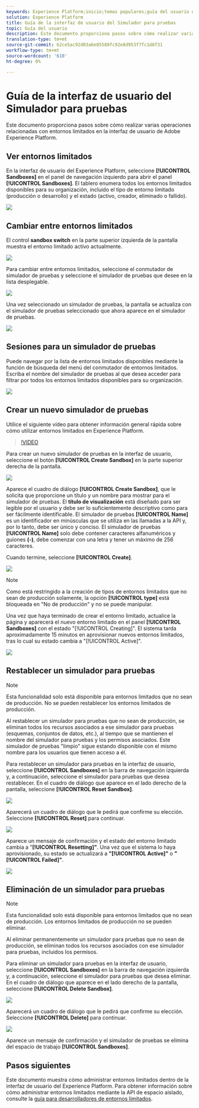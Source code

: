 ```yaml
---
keywords: Experience Platform;inicio;temas populares;guía del usuario del entorno limitado;guía del entorno limitado
solution: Experience Platform
title: Guía de la interfaz de usuario del Simulador para pruebas
topic: Guía del usuario
description: Este documento proporciona pasos sobre cómo realizar varias operaciones relacionadas con entornos limitados en la interfaz de usuario de Adobe Experience Platform.
translation-type: tm+mt
source-git-commit: 62ce5ac92d03a6e85589fc92e8d953f7fc1d8f31
workflow-type: tm+mt
source-wordcount: '610'
ht-degree: 0%

---
```



# Guía de la interfaz de usuario del Simulador para pruebas

Este documento proporciona pasos sobre cómo realizar varias operaciones relacionadas con entornos limitados en la interfaz de usuario de Adobe Experience Platform.

## Ver entornos limitados

En la interfaz de usuario del Experience Platform, seleccione **[!UICONTROL Sandboxes]** en el panel de navegación izquierdo para abrir el panel **[!UICONTROL Sandboxes]**. El tablero enumera todos los entornos limitados disponibles para su organización, incluido el tipo de entorno limitado (producción o desarrollo) y el estado (activo, creador, eliminado o fallido).

![](../images/ui/view-sandboxes.png)

## Cambiar entre entornos limitados

El control **sandbox switch** en la parte superior izquierda de la pantalla muestra el entorno limitado activo actualmente.

![](../images/ui/sandbox-switcher.png)

Para cambiar entre entornos limitados, seleccione el conmutador de simulador de pruebas y seleccione el simulador de pruebas que desee en la lista desplegable.

![](../images/ui/switcher-menu.png)

Una vez seleccionado un simulador de pruebas, la pantalla se actualiza con el simulador de pruebas seleccionado que ahora aparece en el simulador de pruebas.

![](../images/ui/switched.png)

## Sesiones para un simulador de pruebas

Puede navegar por la lista de entornos limitados disponibles mediante la función de búsqueda del menú del conmutador de entornos limitados. Escriba el nombre del simulador de pruebas al que desea acceder para filtrar por todos los entornos limitados disponibles para su organización.

![](../images/ui/sandbox-search.png)

## Crear un nuevo simulador de pruebas

Utilice el siguiente vídeo para obtener información general rápida sobre cómo utilizar entornos limitados en Experience Platform.

>[!VIDEO](https://video.tv.adobe.com/v/29838/?quality=12&learn=on)

Para crear un nuevo simulador de pruebas en la interfaz de usuario, seleccione el botón **[!UICONTROL Create Sandbox]** en la parte superior derecha de la pantalla.

![](../images/ui/create-sandbox.png)

Aparece el cuadro de diálogo **[!UICONTROL Create Sandbox]**, que le solicita que proporcione un título y un nombre para mostrar para el simulador de pruebas. El **título de visualización** está diseñado para ser legible por el usuario y debe ser lo suficientemente descriptivo como para ser fácilmente identificable. El simulador de pruebas **[!UICONTROL Name]** es un identificador en minúsculas que se utiliza en las llamadas a la API y, por lo tanto, debe ser único y conciso. El simulador de pruebas **[!UICONTROL Name]** solo debe contener caracteres alfanuméricos y guiones **(-)**, debe comenzar con una letra y tener un máximo de 256 caracteres.

Cuando termine, seleccione **[!UICONTROL Create]**.

![](../images/ui/create-dialog.png)

>[!NOTE]
>
>Como está restringido a la creación de tipos de entornos limitados que no sean de producción solamente, la opción **[!UICONTROL type]** está bloqueada en &quot;No de producción&quot; y no se puede manipular.

Una vez que haya terminado de crear el entorno limitado, actualice la página y aparecerá el nuevo entorno limitado en el panel **[!UICONTROL Sandboxes]** con el estado &quot;[!UICONTROL Creating]&quot;. El sistema tarda aproximadamente 15 minutos en aprovisionar nuevos entornos limitados, tras lo cual su estado cambia a &quot;[!UICONTROL Active]&quot;.

![](../images/ui/creating.png)

## Restablecer un simulador para pruebas

>[!NOTE]
>
>Esta funcionalidad solo está disponible para entornos limitados que no sean de producción. No se pueden restablecer los entornos limitados de producción.

Al restablecer un simulador para pruebas que no sean de producción, se eliminan todos los recursos asociados a ese simulador para pruebas (esquemas, conjuntos de datos, etc.), al tiempo que se mantienen el nombre del simulador para pruebas y los permisos asociados. Este simulador de pruebas &quot;limpio&quot; sigue estando disponible con el mismo nombre para los usuarios que tienen acceso a él.

Para restablecer un simulador para pruebas en la interfaz de usuario, seleccione **[!UICONTROL Sandboxes]** en la barra de navegación izquierda y, a continuación, seleccione el simulador para pruebas que desea restablecer. En el cuadro de diálogo que aparece en el lado derecho de la pantalla, seleccione **[!UICONTROL Reset Sandbox]**.

![](../images/ui/reset-sandbox.png)

Aparecerá un cuadro de diálogo que le pedirá que confirme su elección. Seleccione **[!UICONTROL Reset]** para continuar.

![](../images/ui/reset-confirm.png)

Aparece un mensaje de confirmación y el estado del entorno limitado cambia a &quot;**[!UICONTROL Resetting]&quot;**. Una vez que el sistema lo haya aprovisionado, su estado se actualizará a **&quot;[!UICONTROL Active]&quot;** o **&quot;[!UICONTROL Failed]&quot;**.

![](../images/ui/resetting.png)

## Eliminación de un simulador para pruebas

>[!NOTE]
>
>Esta funcionalidad solo está disponible para entornos limitados que no sean de producción. Los entornos limitados de producción no se pueden eliminar.

Al eliminar permanentemente un simulador para pruebas que no sean de producción, se eliminan todos los recursos asociados con ese simulador para pruebas, incluidos los permisos.

Para eliminar un simulador para pruebas en la interfaz de usuario, seleccione **[!UICONTROL Sandboxes]** en la barra de navegación izquierda y, a continuación, seleccione el simulador para pruebas que desea eliminar. En el cuadro de diálogo que aparece en el lado derecho de la pantalla, seleccione **[!UICONTROL Delete Sandbox]**.

![](../images/ui/delete-sandbox.png)

Aparecerá un cuadro de diálogo que le pedirá que confirme su elección. Seleccione **[!UICONTROL Delete]** para continuar.

![](../images/ui/delete-confirm.png)

Aparece un mensaje de confirmación y el simulador de pruebas se elimina del espacio de trabajo **[!UICONTROL Sandboxes]**.

## Pasos siguientes

Este documento muestra cómo administrar entornos limitados dentro de la interfaz de usuario del Experience Platform. Para obtener información sobre cómo administrar entornos limitados mediante la API de espacio aislado, consulte la [guía para desarrolladores de entornos limitados](../api/getting-started.md).